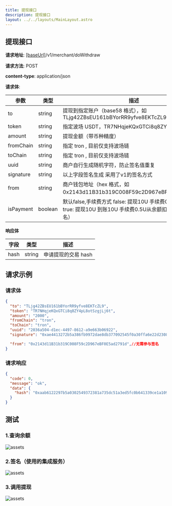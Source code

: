 ```yaml
---
title: 提现接口
description: 提现接口
layout: ../../layouts/MainLayout.astro
---
```


## 提现接口

**请求地址**: [[baseUrl]](/zh-CN/variables)/v1/merchant/doWithdraw

**请求方法**: POST

**content-type**: application/json

**请求体**:

| 参数      | 类型   | 描述                                                                    |
| --------- | ------ | ----------------------------------------------------------------------- |
| to        | string | 提现到指定账户（base58 格式），如 TLjg42ZBsEU161bBYorRR9yfve8EKTcZL9    |
| token     | string | 指定波场 USDT，TR7NHqjeKQxGTCi8q8ZY4pL8otSzgjLj6t                       |
| amount    | string | 提现金额（带币种精度）                                                  |
| fromChain | string | 指定 tron , 目前仅支持波场链                                            |
| toChain   | string | 指定 tron , 目前仅支持波场链                                            |
| uuid      | string | 商户自行生成随机字符，防止签名值重复                                    |
| signature | string | 以上字段签名生成   采用了v1的签名方式                                     |
| from      | string | 商户钱包地址（hex 格式，如 0x2143d11B31b319C008F59c2D967eBF0E5ad2791d） |
| isPayment      | boolean | 默认false,手续费方式 false: 提现10U 手续费0.5U,到账9.5U, true: 提现10U  到账10U 手续费0.5U从余额扣除 （不参与签名）|

**响应体**

| 字段 | 类型   | 描述                |
| ---- | ------ | ------------------- |
| hash | string | 申请提现的交易 hash |

## 请求示例

### 请求体

```json
{
  "to": "TLjg42ZBsEU161bBYorRR9yfve8EKTcZL9",
  "token": "TR7NHqjeKQxGTCi8q8ZY4pL8otSzgjLj6t",
  "amount": "2000",
  "fromChain": "tron",
  "toChain": "tron",
  "uuid": "2036a504-d1ec-4497-8612-a9e663b06922",
  "signature": "0xae4413272b5a386fb9972dae8db377092545f0a30ffa6e22d2308d4e6301a630295cdc483c741aaddb707597903e1218393c634c5211f10a65622bf4f38569d11c",

  "from": "0x2143d11B31b319C008F59c2D967eBF0E5ad2791d",//无需参与签名
}
```

### 请求响应

```json
{
  "code": 0,
  "message": "ok",
  "data": {
    "hash": "0xaab6122297b5a0302549372381a735dc51a3ed5fc0b641339ce1a1097f920bb2"
  }
}
```

## 测试

### 1.查询余额

![assets](/assets.png)

### 2.签名（使用的集成服务）

![assets](/sign-withdraw.png)

### 3.调用提现

![assets](/withdraw.png)

